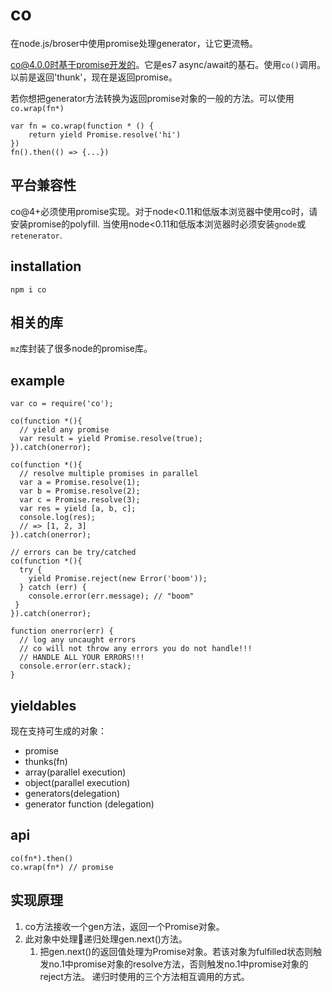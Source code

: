 # co

在node.js/broser中使用promise处理generator，让它更流畅。

co@4.0.0时基于promise开发的。它是es7 async/await的基石。使用`co()`调用。以前是返回'thunk'，现在是返回promise。

若你想把generator方法转换为返回promise对象的一般的方法。可以使用`co.wrap(fn*)`

```
var fn = co.wrap(function * () {
    return yield Promise.resolve('hi')
})
fn().then(() => {...})
```
## 平台兼容性

co@4+必须使用promise实现。对于node<0.11和低版本浏览器中使用co时，请安装promise的polyfill.
当使用node<0.11和低版本浏览器时必须安装`gnode`或`retenerator`.

## installation

`npm i co`

## 相关的库

`mz`库封装了很多node的promise库。

## example

```
var co = require('co');
 
co(function *(){
  // yield any promise
  var result = yield Promise.resolve(true);
}).catch(onerror);
 
co(function *(){
  // resolve multiple promises in parallel
  var a = Promise.resolve(1);
  var b = Promise.resolve(2);
  var c = Promise.resolve(3);
  var res = yield [a, b, c];
  console.log(res);
  // => [1, 2, 3]
}).catch(onerror);
 
// errors can be try/catched
co(function *(){
  try {
    yield Promise.reject(new Error('boom'));
  } catch (err) {
    console.error(err.message); // "boom"
 }
}).catch(onerror);
 
function onerror(err) {
  // log any uncaught errors
  // co will not throw any errors you do not handle!!!
  // HANDLE ALL YOUR ERRORS!!!
  console.error(err.stack);
}
```

## yieldables

现在支持可生成的对象：

- promise
- thunks(fn)
- array(parallel execution)
- object(parallel execution)
- generators(delegation)
- generator function (delegation)

## api

```
co(fn*).then()
co.wrap(fn*) // promise
```

## 实现原理
1. co方法接收一个gen方法，返回一个Promise对象。
2. 此对象中处理递归处理gen.next()方法。
   1. 把gen.next()的返回值处理为Promise对象。若该对象为fulfilled状态则触发no.1中promise对象的resolve方法，否则触发no.1中promise对象的reject方法。
递归时使用的三个方法相互调用的方式。